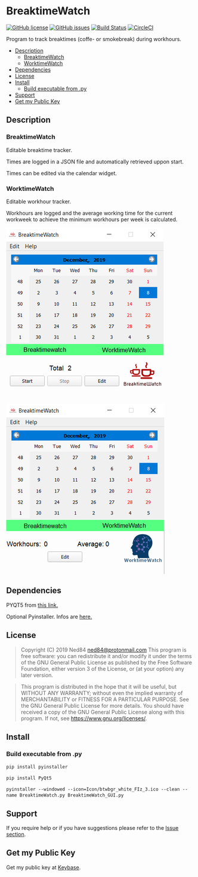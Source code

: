 # BreaktimeWatch

[![GitHub license](https://img.shields.io/github/license/Ned84/BreaktimeWatch?color=blue&style=plastic)](https://github.com/Ned84/BreaktimeWatch/blob/master/LICENSE)
[![GitHub issues](https://img.shields.io/github/issues/Ned84/BreaktimeWatch?style=plastic)](https://github.com/Ned84/BreaktimeWatch/issues)
[![Build Status](https://img.shields.io/endpoint.svg?url=https%3A%2F%2Factions-badge.atrox.dev%2F%2FNed84%2FBreaktimeWatch%2Fbadge&style=plastic)](https://actions-badge.atrox.dev//Ned84/BreaktimeWatch/goto)
[![CircleCI](https://circleci.com/gh/Ned84/BreaktimeWatch.svg?style=svg)](https://circleci.com/gh/Ned84/BreaktimeWatch)

Program to track breaktimes (coffe- or smokebreak) during workhours. 

* [Description](#description)
  * [BreaktimeWatch](#breaktimewatch)
  * [WorktimeWatch](#worktimewatch)
* [Dependencies](#dependencies)
* [License](#license)
* [Install](#install)
  * [Build executable from .py](#build-executable-from-py)
* [Support](#support)
* [Get my Public Key](#get-my-public-key)

## Description

### BreaktimeWatch

Editable breaktime tracker.

Times are logged in a JSON file and automatically retrieved uppon start.

Times can be edited via the calendar widget.

### WorktimeWatch

Editable workhour tracker.

Workhours are logged and the average working time for the current workweek to achieve the minimum workhours per week is calculated.


![BreaktimeWatch GUI](https://github.com/Ned84/BreaktimeWatch/blob/master/Screenshots/BreaktimeWatch_GUI.png)

![BreaktimeWatch GUI](https://github.com/Ned84/BreaktimeWatch/blob/master/Screenshots/BreaktimeWatch_GUI_2.png)

## Dependencies

PYQT5 from [this link.](https://pypi.org/project/PyQt5/)

Optional Pyinstaller. Infos are [here.](https://www.pyinstaller.org/downloads.html)

## License 

>Copyright (C) 2019  Ned84 ned84@protonmail.com
>This program is free software: you can redistribute it and/or modify
>it under the terms of the GNU General Public License as published by
>the Free Software Foundation, either version 3 of the License, or
>(at your option) any later version.

>This program is distributed in the hope that it will be useful,
>but WITHOUT ANY WARRANTY; without even the implied warranty of
>MERCHANTABILITY or FITNESS FOR A PARTICULAR PURPOSE.  See the
>GNU General Public License for more details.
>You should have received a copy of the GNU General Public License
>along with this program.  If not, see <https://www.gnu.org/licenses/>.

## Install
### Build executable from .py
```
pip install pyinstaller
```
```
pip install PyQt5
```
```
pyinstaller --windowed --icon=Icon/btwbgr_white_FIz_3.ico --clean --name BreaktimeWatch.py BreaktimeWatch_GUI.py
```

## Support

If you require help or if you have suggestions please refer to the [Issue section](https://github.com/Ned84/BreaktimeWatch/issues).

## Get my Public Key

Get my public key at [Keybase](https://keybase.io/ned84).


